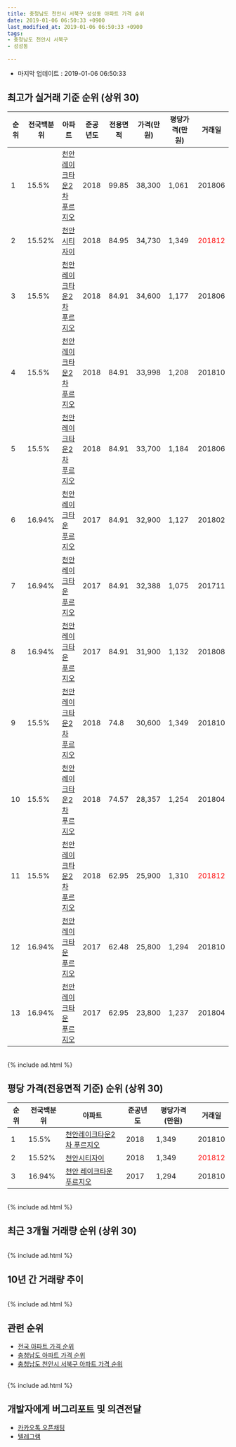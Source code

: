 ```yaml
---
title: 충청남도 천안시 서북구 성성동 아파트 가격 순위
date: 2019-01-06 06:50:33 +0900
last_modified_at: 2019-01-06 06:50:33 +0900
tags:
- 충청남도 천안시 서북구
- 성성동

---
```


* 마지막 업데이트 : 2019-01-06 06:50:33

## 최고가 실거래 기준 순위 (상위 30)


|순위|전국백분위|아파트|준공년도|전용면적|가격(만원)|평당가격(만원)|거래일|
|---|---|---|---|---|---|---|---|
|1|15.5%|[천안레이크타운2차 푸르지오](https://search.naver.com/search.naver?query=%EC%B6%A9%EC%B2%AD%EB%82%A8%EB%8F%84+%EC%B2%9C%EC%95%88%EC%8B%9C+%EC%84%9C%EB%B6%81%EA%B5%AC+%EC%84%B1%EC%84%B1%EB%8F%99+%EC%B2%9C%EC%95%88%EB%A0%88%EC%9D%B4%ED%81%AC%ED%83%80%EC%9A%B42%EC%B0%A8+%ED%91%B8%EB%A5%B4%EC%A7%80%EC%98%A4)|2018|99.85|38,300|1,061|201806|
|2|15.52%|[천안시티자이](https://search.naver.com/search.naver?query=%EC%B6%A9%EC%B2%AD%EB%82%A8%EB%8F%84+%EC%B2%9C%EC%95%88%EC%8B%9C+%EC%84%9C%EB%B6%81%EA%B5%AC+%EC%84%B1%EC%84%B1%EB%8F%99+%EC%B2%9C%EC%95%88%EC%8B%9C%ED%8B%B0%EC%9E%90%EC%9D%B4)|2018|84.95|34,730|1,349|<span style="color:red">201812</span>|
|3|15.5%|[천안레이크타운2차 푸르지오](https://search.naver.com/search.naver?query=%EC%B6%A9%EC%B2%AD%EB%82%A8%EB%8F%84+%EC%B2%9C%EC%95%88%EC%8B%9C+%EC%84%9C%EB%B6%81%EA%B5%AC+%EC%84%B1%EC%84%B1%EB%8F%99+%EC%B2%9C%EC%95%88%EB%A0%88%EC%9D%B4%ED%81%AC%ED%83%80%EC%9A%B42%EC%B0%A8+%ED%91%B8%EB%A5%B4%EC%A7%80%EC%98%A4)|2018|84.91|34,600|1,177|201806|
|4|15.5%|[천안레이크타운2차 푸르지오](https://search.naver.com/search.naver?query=%EC%B6%A9%EC%B2%AD%EB%82%A8%EB%8F%84+%EC%B2%9C%EC%95%88%EC%8B%9C+%EC%84%9C%EB%B6%81%EA%B5%AC+%EC%84%B1%EC%84%B1%EB%8F%99+%EC%B2%9C%EC%95%88%EB%A0%88%EC%9D%B4%ED%81%AC%ED%83%80%EC%9A%B42%EC%B0%A8+%ED%91%B8%EB%A5%B4%EC%A7%80%EC%98%A4)|2018|84.91|33,998|1,208|201810|
|5|15.5%|[천안레이크타운2차 푸르지오](https://search.naver.com/search.naver?query=%EC%B6%A9%EC%B2%AD%EB%82%A8%EB%8F%84+%EC%B2%9C%EC%95%88%EC%8B%9C+%EC%84%9C%EB%B6%81%EA%B5%AC+%EC%84%B1%EC%84%B1%EB%8F%99+%EC%B2%9C%EC%95%88%EB%A0%88%EC%9D%B4%ED%81%AC%ED%83%80%EC%9A%B42%EC%B0%A8+%ED%91%B8%EB%A5%B4%EC%A7%80%EC%98%A4)|2018|84.91|33,700|1,184|201806|
|6|16.94%|[천안 레이크타운 푸르지오](https://search.naver.com/search.naver?query=%EC%B6%A9%EC%B2%AD%EB%82%A8%EB%8F%84+%EC%B2%9C%EC%95%88%EC%8B%9C+%EC%84%9C%EB%B6%81%EA%B5%AC+%EC%84%B1%EC%84%B1%EB%8F%99+%EC%B2%9C%EC%95%88+%EB%A0%88%EC%9D%B4%ED%81%AC%ED%83%80%EC%9A%B4+%ED%91%B8%EB%A5%B4%EC%A7%80%EC%98%A4)|2017|84.91|32,900|1,127|201802|
|7|16.94%|[천안 레이크타운 푸르지오](https://search.naver.com/search.naver?query=%EC%B6%A9%EC%B2%AD%EB%82%A8%EB%8F%84+%EC%B2%9C%EC%95%88%EC%8B%9C+%EC%84%9C%EB%B6%81%EA%B5%AC+%EC%84%B1%EC%84%B1%EB%8F%99+%EC%B2%9C%EC%95%88+%EB%A0%88%EC%9D%B4%ED%81%AC%ED%83%80%EC%9A%B4+%ED%91%B8%EB%A5%B4%EC%A7%80%EC%98%A4)|2017|84.91|32,388|1,075|201711|
|8|16.94%|[천안 레이크타운 푸르지오](https://search.naver.com/search.naver?query=%EC%B6%A9%EC%B2%AD%EB%82%A8%EB%8F%84+%EC%B2%9C%EC%95%88%EC%8B%9C+%EC%84%9C%EB%B6%81%EA%B5%AC+%EC%84%B1%EC%84%B1%EB%8F%99+%EC%B2%9C%EC%95%88+%EB%A0%88%EC%9D%B4%ED%81%AC%ED%83%80%EC%9A%B4+%ED%91%B8%EB%A5%B4%EC%A7%80%EC%98%A4)|2017|84.91|31,900|1,132|201808|
|9|15.5%|[천안레이크타운2차 푸르지오](https://search.naver.com/search.naver?query=%EC%B6%A9%EC%B2%AD%EB%82%A8%EB%8F%84+%EC%B2%9C%EC%95%88%EC%8B%9C+%EC%84%9C%EB%B6%81%EA%B5%AC+%EC%84%B1%EC%84%B1%EB%8F%99+%EC%B2%9C%EC%95%88%EB%A0%88%EC%9D%B4%ED%81%AC%ED%83%80%EC%9A%B42%EC%B0%A8+%ED%91%B8%EB%A5%B4%EC%A7%80%EC%98%A4)|2018|74.8|30,600|1,349|201810|
|10|15.5%|[천안레이크타운2차 푸르지오](https://search.naver.com/search.naver?query=%EC%B6%A9%EC%B2%AD%EB%82%A8%EB%8F%84+%EC%B2%9C%EC%95%88%EC%8B%9C+%EC%84%9C%EB%B6%81%EA%B5%AC+%EC%84%B1%EC%84%B1%EB%8F%99+%EC%B2%9C%EC%95%88%EB%A0%88%EC%9D%B4%ED%81%AC%ED%83%80%EC%9A%B42%EC%B0%A8+%ED%91%B8%EB%A5%B4%EC%A7%80%EC%98%A4)|2018|74.57|28,357|1,254|201804|
|11|15.5%|[천안레이크타운2차 푸르지오](https://search.naver.com/search.naver?query=%EC%B6%A9%EC%B2%AD%EB%82%A8%EB%8F%84+%EC%B2%9C%EC%95%88%EC%8B%9C+%EC%84%9C%EB%B6%81%EA%B5%AC+%EC%84%B1%EC%84%B1%EB%8F%99+%EC%B2%9C%EC%95%88%EB%A0%88%EC%9D%B4%ED%81%AC%ED%83%80%EC%9A%B42%EC%B0%A8+%ED%91%B8%EB%A5%B4%EC%A7%80%EC%98%A4)|2018|62.95|25,900|1,310|<span style="color:red">201812</span>|
|12|16.94%|[천안 레이크타운 푸르지오](https://search.naver.com/search.naver?query=%EC%B6%A9%EC%B2%AD%EB%82%A8%EB%8F%84+%EC%B2%9C%EC%95%88%EC%8B%9C+%EC%84%9C%EB%B6%81%EA%B5%AC+%EC%84%B1%EC%84%B1%EB%8F%99+%EC%B2%9C%EC%95%88+%EB%A0%88%EC%9D%B4%ED%81%AC%ED%83%80%EC%9A%B4+%ED%91%B8%EB%A5%B4%EC%A7%80%EC%98%A4)|2017|62.48|25,800|1,294|201810|
|13|16.94%|[천안 레이크타운 푸르지오](https://search.naver.com/search.naver?query=%EC%B6%A9%EC%B2%AD%EB%82%A8%EB%8F%84+%EC%B2%9C%EC%95%88%EC%8B%9C+%EC%84%9C%EB%B6%81%EA%B5%AC+%EC%84%B1%EC%84%B1%EB%8F%99+%EC%B2%9C%EC%95%88+%EB%A0%88%EC%9D%B4%ED%81%AC%ED%83%80%EC%9A%B4+%ED%91%B8%EB%A5%B4%EC%A7%80%EC%98%A4)|2017|62.95|23,800|1,237|201804|


<br>
{% include ad.html %}
<br>

## 평당 가격(전용면적 기준) 순위 (상위 30)


|순위|전국백분위|아파트|준공년도|평당가격(만원)|거래일|
|---|---|---|---|---|---|
|1|15.5%|[천안레이크타운2차 푸르지오](https://search.naver.com/search.naver?query=%EC%B6%A9%EC%B2%AD%EB%82%A8%EB%8F%84+%EC%B2%9C%EC%95%88%EC%8B%9C+%EC%84%9C%EB%B6%81%EA%B5%AC+%EC%84%B1%EC%84%B1%EB%8F%99+%EC%B2%9C%EC%95%88%EB%A0%88%EC%9D%B4%ED%81%AC%ED%83%80%EC%9A%B42%EC%B0%A8+%ED%91%B8%EB%A5%B4%EC%A7%80%EC%98%A4)|2018|1,349|201810|
|2|15.52%|[천안시티자이](https://search.naver.com/search.naver?query=%EC%B6%A9%EC%B2%AD%EB%82%A8%EB%8F%84+%EC%B2%9C%EC%95%88%EC%8B%9C+%EC%84%9C%EB%B6%81%EA%B5%AC+%EC%84%B1%EC%84%B1%EB%8F%99+%EC%B2%9C%EC%95%88%EC%8B%9C%ED%8B%B0%EC%9E%90%EC%9D%B4)|2018|1,349|<span style="color:red">201812</span>|
|3|16.94%|[천안 레이크타운 푸르지오](https://search.naver.com/search.naver?query=%EC%B6%A9%EC%B2%AD%EB%82%A8%EB%8F%84+%EC%B2%9C%EC%95%88%EC%8B%9C+%EC%84%9C%EB%B6%81%EA%B5%AC+%EC%84%B1%EC%84%B1%EB%8F%99+%EC%B2%9C%EC%95%88+%EB%A0%88%EC%9D%B4%ED%81%AC%ED%83%80%EC%9A%B4+%ED%91%B8%EB%A5%B4%EC%A7%80%EC%98%A4)|2017|1,294|201810|


<br>
{% include ad.html %}
<br>

## 최근 3개월 거래량 순위 (상위 30)


<div style="width:100%;">
    <canvas id="deal_count_ranking" height="250"></canvas>
</div>


<script>
new Chart(document.getElementById("deal_count_ranking"), {
    type: 'horizontalBar',
    data: {
        labels: ['천안레이크타운2차 푸르지오', '천안 레이크타운 푸르지오', '천안시티자이'],
        datasets: [{
            label: '실거래 수',
            data: [9, 6, 1],
            borderColor: "rgba(255, 0, 128, 1)",
            backgroundColor: "rgba(255, 0, 128, 0.5)",
            fill: false,
        }]
    },
    options: {
        responsive: true,
        title: {
            display: true,
            text: '최근 3개월 거래량 순위'
        },
        tooltips: {
            mode: 'index',
            intersect: false,
            callbacks: {
                title: function(tooltipItems, data) {
                    return "실거래 수:";
                },
                label: function(tooltipItem, data) {
                    return data.labels[tooltipItem.index] + ": " + tooltipItem.xLabel;
                }
            }
        },
        hover: {
            mode: 'nearest',
            intersect: true
        },
        scales: {
            xAxes: [{
                display: true,
                scaleLabel: {
                    display: true,
                    labelString: '실거래 수'
                },
                ticks: {
                    suggestedMin: 0,
                }
            }],
            yAxes: [{
                display: true,
                ticks: {
                    autoSkip: false,
                    callback: function(value, index, values) {
                        if (value.length > 15)
                            return value.substr(0, 13) + "...";
                        else
                            return value;
                    }
                },
                scaleLabel: {
                    display: false,
                }
            }]
        }
    }
});

</script>


<br>
{% include ad.html %}
<br>

## 10년 간 거래량 추이


<div style="width:100%;">
    <canvas id="deal_progress" height="250"></canvas>
</div>

<script>
new Chart(document.getElementById("deal_progress"), {
    type: 'line',
    data: {
        labels: ['200901','200902','200903','200904','200905','200906','200907','200908','200909','200910','200911','200912','201001','201002','201003','201004','201005','201006','201007','201008','201009','201010','201011','201012','201101','201102','201103','201104','201105','201106','201107','201108','201109','201110','201111','201112','201201','201202','201203','201204','201205','201206','201207','201208','201209','201210','201211','201212','201301','201302','201303','201304','201305','201306','201307','201308','201309','201310','201311','201312','201401','201402','201403','201404','201405','201406','201407','201408','201409','201410','201411','201412','201501','201502','201503','201504','201505','201506','201507','201508','201509','201510','201511','201512','201601','201602','201603','201604','201605','201606','201607','201608','201609','201610','201611','201612','201701','201702','201703','201704','201705','201706','201707','201708','201709','201710','201711','201712','201801','201802','201803','201804','201805','201806','201807','201808','201809','201810','201811','201812','201901'],
        datasets: [{
            label: '실거래 수',
            pointRadius: 1,
            data: [0, 0, 0, 0, 0, 0, 0, 0, 0, 0, 0, 0, 0, 0, 0, 0, 0, 0, 0, 0, 0, 0, 0, 0, 0, 0, 0, 0, 0, 0, 0, 0, 0, 0, 0, 0, 0, 0, 0, 0, 0, 0, 0, 0, 0, 0, 0, 0, 0, 0, 0, 0, 0, 0, 0, 0, 0, 0, 0, 0, 0, 0, 0, 0, 0, 0, 0, 0, 0, 0, 0, 0, 0, 0, 0, 0, 0, 0, 0, 0, 0, 0, 0, 0, 0, 0, 0, 0, 0, 0, 0, 0, 0, 0, 0, 0, 0, 0, 0, 0, 0, 0, 0, 0, 0, 3, 2, 0, 0, 1, 1, 15, 16, 20, 6, 7, 10, 13, 8, 8, 0],
            borderColor: "rgba(255, 201, 14, 1)",
            backgroundColor: "rgba(255, 201, 14, 0.5)",
            fill: true,
        }]
    },
    options: {
        responsive: true,
        title: {
            display: true,
            text: '10년간 거래량 추이'
        },
        tooltips: {
            mode: 'index',
            intersect: false,
        },
        hover: {
            mode: 'nearest',
            intersect: true
        },
        scales: {
            xAxes: [{
                display: true,
                scaleLabel: {
                    display: true,
                    labelString: '년/월'
                }
            }],
            yAxes: [{
                display: true,
                ticks: {
                    suggestedMin: 0,
                },
                scaleLabel: {
                    display: true,
                    labelString: '실거래 수'
                }
            }]
        }
    }
});

</script>


<br>
{% include ad.html %}
<br>

## 관련 순위

- [전국 아파트 가격 순위](https://inasie.github.io/apt-ranking/전국)
- [충청남도 아파트 가격 순위](https://inasie.github.io/apt-ranking/충청남도)
- [충청남도 천안시 서북구 아파트 가격 순위](https://inasie.github.io/apt-ranking/충청남도-천안시-서북구)


<br>
{% include ad.html %}
<br>

## 개발자에게 버그리포트 및 의견전달

- [카카오톡 오픈채팅](https://open.kakao.com/o/gLJUAP4)
- [텔레그램](https://t.me/inasie)

